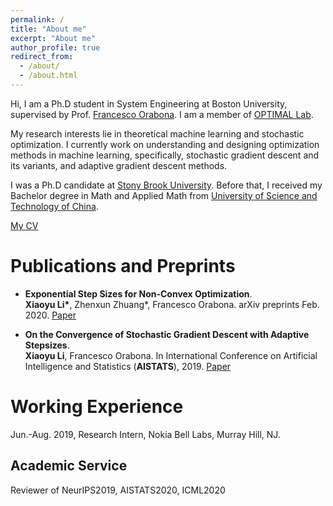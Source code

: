 ```yaml
---
permalink: /
title: "About me"
excerpt: "About me"
author_profile: true
redirect_from: 
  - /about/
  - /about.html
---
```


Hi, I am a Ph.D student in System Engineering at Boston University, supervised by Prof. [Francesco Orabona](http://francesco.orabona.com). I am a member of [OPTIMAL Lab](https://sites.google.com/view/optimal-lab/home). 

My research interests lie in theoretical machine learning and stochastic optimization. I currently work on understanding and designing optimization methods in machine learning, specifically, stochastic gradient descent and its variants, and adaptive gradient descent methods.   

I was a Ph.D candidate at [Stony Brook University](https://www.stonybrook.edu). Before that, I received my Bachelor degree in Math and Applied Math from [University of Science and Technology of China](http://en.ustc.edu.cn).  

[My CV](https://xiaoyuli94.github.io/files/mycv.pdf)

Publications and Preprints
======
- <b>Exponential Step Sizes for Non-Convex Optimization</b>.       
 <b>Xiaoyu Li\*</b>, Zhenxun Zhuang\*, Francesco Orabona. arXiv preprints Feb. 2020. [Paper](https://arxiv.org/abs/2002.05273)


- <b>On the Convergence of Stochastic Gradient Descent with Adaptive Stepsizes</b>.                               
 <b>Xiaoyu Li</b>, Francesco Orabona. In  International Conference on Artificial Intelligence and Statistics (<b>AISTATS</b>), 2019. [Paper](http://proceedings.mlr.press/v89/li19c)

Working Experience
======
Jun.-Aug. 2019, Research Intern, Nokia Bell Labs, Murray Hill, NJ.    

Academic Service 
----
Reviewer of NeurIPS2019, AISTATS2020, ICML2020 



